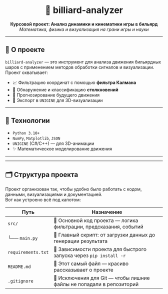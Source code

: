 <h1 align="center">🎱 billiard-analyzer</h1>

<p align="center">
  <b>Курсовой проект: Анализ динамики и кинематики игры в бильярд</b><br>
  <i>Математика, физика и визуализация на грани игры и науки</i>
</p>

---

## 🚀 О проекте

`billiard-analyzer` — это инструмент для анализа движения бильярдных шаров с применением методов обработки сигналов и визуализации.  
Проект охватывает:

- 📈 Фильтрацию координат с помощью **фильтра Калмана**
- 🎯 Обнаружение и классификацию **столкновений**
- 🔮 Прогнозирование будущего движения
- 🧩 Экспорт в `UNIGINE` для 3D-визуализации

---

## 🧠 Технологии

- `Python 3.10+`
- `NumPy`, `Matplotlib`, `JSON`
- `UNIGINE` (C#/C++) — для 3D-анимации
- ✨ Математическое моделирование движения

---

---

## 🗂️ Структура проекта

Проект организован так, чтобы удобно было работать с кодом, данными, визуализациями и документацией.  
Вот как устроено всё под капотом:

| Путь              | Назначение                                                                 |
|-------------------|---------------------------------------------------------------------------|
| `src/`            | 🧠 Основной код проекта — логика фильтрации, предсказания, событий         |
| └── `main.py`     | 🎯 Главный скрипт: от загрузки данных до генерации результата              |
| `requirements.txt`| 📌 Зависимости проекта для быстрого запуска через `pip install -r`        |
| `README.md`       | 📖 Этот самый файл — красиво рассказывает о проекте                        |
| `.gitignore`      | 🚫 Исключения для Git — чтобы лишние файлы не попадали в репозиторий       |

